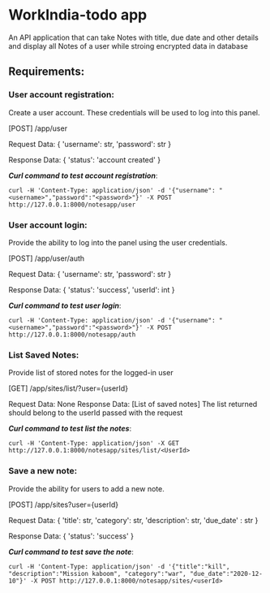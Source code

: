 # WorkIndia-todo app
An API application that can take Notes with title, due date and other details and display all Notes of a user while stroing encrypted data in database

## Requirements:

### User account registration:
Create a user account. These credentials will be used to log into this panel.

[POST] /app/user

Request Data: {
    'username': str,
    'password': str
}

Response Data: {
    'status': 'account created'
}

***Curl command to test account registration***:
```
curl -H 'Content-Type: application/json' -d '{"username": "<username>","password":"<password>"}' -X POST http://127.0.0.1:8000/notesapp/user
```
 

### User account login:
Provide the ability to log into the panel using the user credentials.

[POST] /app/user/auth

Request Data: {
    'username': str,
    'password': str
}

Response Data: {
    'status': 'success',
    'userId': int
}
 
***Curl command to test user login***:
```
curl -H 'Content-Type: application/json' -d '{"username": "<username>","password":"<password>"}' -X POST http://127.0.0.1:8000/notesapp/auth
```

### List Saved Notes:
Provide list of stored notes for the logged-in user

[GET] /app/sites/list/?user={userId}

Request Data: None
Response Data: [List of saved notes]
The list returned should belong to the userId passed with the request


***Curl command to test list the notes***:
```
curl -H 'Content-Type: application/json' -X GET http://127.0.0.1:8000/notesapp/sites/list/<UserId>
```


### Save a new note:
Provide the ability for users to add a new note.

[POST] /app/sites?user={userId}

Request Data: {
    'title': str,
    'category': str,
    'description': str,
    'due_date' : str
}

Response Data: {
    'status': 'success'
}

***Curl command to test save the note***:
```
curl -H 'Content-Type: application/json' -d '{"title":"kill", "description":"Mission kaboom", "category":"war", "due_date":"2020-12-10"}' -X POST http://127.0.0.1:8000/notesapp/sites/<userId>
```
